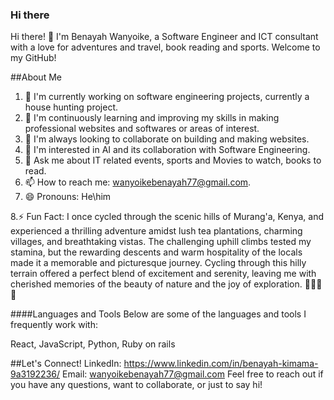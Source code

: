 ### Hi there
Hi there! 👋 I'm Benayah Wanyoike, a Software Engineer and ICT consultant with a love for adventures and travel, book reading and sports. Welcome to my GitHub!

##About Me

1. 🔭 I'm currently working on software engineering projects, currently a house hunting project.
2. 🌱 I'm continuously learning and improving my skills in making professional websites and softwares or areas of interest.
3. 👯 I'm always looking to collaborate on building and making websites.
4. 🤔 I'm interested in AI and its collaboration with Software Engineering.
5. 💬 Ask me about IT related events, sports and Movies to watch, books to read.
6. 📫 How to reach me: wanyoikebenayah77@gmail.com.
7. 😄 Pronouns: He\him
   
8.⚡ Fun Fact: I once cycled through the scenic hills of Murang'a, Kenya, and experienced a thrilling adventure amidst lush tea plantations, charming villages, and breathtaking vistas. The challenging uphill climbs tested my stamina, but the rewarding descents and warm hospitality of the locals made it a memorable and picturesque journey. Cycling through this hilly terrain offered a perfect blend of excitement and serenity, leaving me with cherished memories of the beauty of nature and the joy of exploration. 🚴‍♂️🍃😄

####Languages and Tools Below are some of the languages and tools I frequently work with:

React, JavaScript, Python, Ruby on rails

##Let's Connect! 
LinkedIn: https://www.linkedin.com/in/benayah-kimama-9a3192236/ Email: wanyoikebenayah77@gmail.com Feel free to reach out if you have any questions, want to collaborate, or just to say hi!
